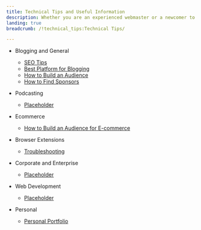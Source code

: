 ```yaml
---
title: Technical Tips and Useful Information
description: Whether you are an experienced webmaster or a newcomer to the world of online media, we have an excellent collection of articles to help you build an audience for almost any online endeavor. From social media to ecommerce, we have you covered.
landing: true
breadcrumb: /!technical_tips:Technical Tips/

---
```


* Blogging and General

	- [SEO Tips](blogging/seo.md)
	- [Best Platform for Blogging](blogging/best_platform_for_blogging.md)
	- [How to Build an Audience](blogging/how_to_build_an_audience.md)
	- [How to Find Sponsors](blogging/sponsors.md)

<!-- -->

* Podcasting

	- [Placeholder]()

<!-- -->

* Ecommerce

	- [How to Build an Audience for E-commerce](build_an_audience_for_ecommerce.md)

<!-- -->

* Browser Extensions

	- [Troubleshooting](browser_extensions/troubleshooting.md)

<!-- -->

* Corporate and Enterprise

	- [Placeholder]()

<!-- -->

* Web Development

	- [Placeholder]()

<!-- -->

* Personal

	- [Personal Portfolio](personal/personal_portfolio.md)
